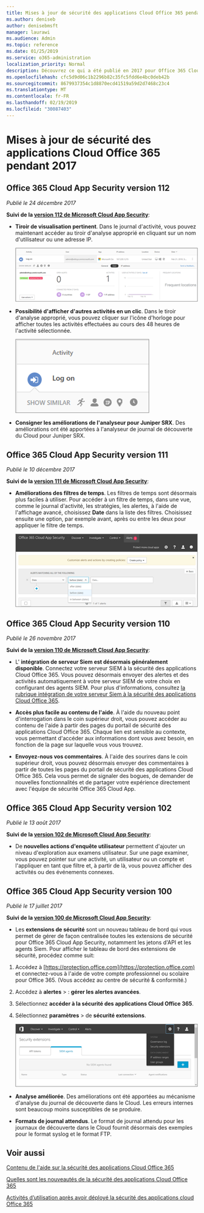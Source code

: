 ```yaml
---
title: Mises à jour de sécurité des applications Cloud Office 365 pendant 2017
ms.author: deniseb
author: denisebmsft
manager: laurawi
ms.audience: Admin
ms.topic: reference
ms.date: 01/25/2019
ms.service: o365-administration
localization_priority: Normal
description: Découvrez ce qui a été publié en 2017 pour Office 365 Cloud App Security
ms.openlocfilehash: cfc5d9d06c1b2296b82c35fc5fdd6e4bc0deb42b
ms.sourcegitcommit: 8679937354c1d8870ecd41519a59d2d7468c23c4
ms.translationtype: MT
ms.contentlocale: fr-FR
ms.lasthandoff: 02/19/2019
ms.locfileid: "30087403"
---
```

# <a name="office-365-cloud-app-security-updates-during-2017"></a>Mises à jour de sécurité des applications Cloud Office 365 pendant 2017
    
## <a name="office-365-cloud-app-security-release-112"></a>Office 365 Cloud App Security version 112

*Publié le 24 décembre 2017* 
  
**Suivi de la [version 112 de Microsoft Cloud App Security](https://docs.microsoft.com/cloud-app-security/release-notes#cloud-app-security-release-112)**: 
  
- **Tiroir de visualisation pertinent**. Dans le journal d'activité, vous pouvez maintenant accéder au tiroir d'analyse approprié en cliquant sur un nom d'utilisateur ou une adresse IP. 
    
    ![Cliquez sur un nom d'utilisateur ou une adresse IP pour afficher le tiroir d'analyse approprié dans le journal d'activité.](media/8e32b3fa-8c0c-4c5e-b248-fe7d7e1b516d.png)
  
- **Possibilité d'afficher d'autres activités en un clic**. Dans le tiroir d'analyse approprié, vous pouvez cliquer sur l'icône d'horloge pour afficher toutes les activités effectuées au cours des 48 heures de l'activité sélectionnée. 
    
    ![Dans le tiroir Insights approprié, vous pouvez cliquer sur l'icône d'horloge pour afficher les activités réalisées dans les 48 heures après l'activité sélectionnée.](media/c6c96aa0-98e5-4205-8873-45f8d6fd0843.png)
  
- **Consigner les améliorations de l'analyseur pour Juniper SRX**. Des améliorations ont été apportées à l'analyseur de journal de découverte du Cloud pour Juniper SRX. 
    
## <a name="office-365-cloud-app-security-release-111"></a>Office 365 Cloud App Security version 111

*Publié le 10 décembre 2017* 
  
**Suivi de la [version 111 de Microsoft Cloud App Security](https://docs.microsoft.com/cloud-app-security/release-notes#cloud-app-security-release-111)**: 
  
- **Améliorations des filtres de temps**. Les filtres de temps sont désormais plus faciles à utiliser. Pour accéder à un filtre de temps, dans une vue, comme le journal d'activité, les stratégies, les alertes, à l'aide de l'affichage avancé, choisissez **Date** dans la liste des filtres. Choisissez ensuite une option, par exemple avant, après ou entre les deux pour appliquer le filtre de temps. 
    
    ![Utilisez le filtre date pour afficher les informations avant, après ou entre les dates.](media/9dbb2a10-f68f-413b-8b4e-88911152cb92.png)
  
## <a name="office-365-cloud-app-security-release-110"></a>Office 365 Cloud App Security version 110

*Publié le 26 novembre 2017* 
  
**Suivi de la [version 110 de Microsoft Cloud App Security](https://docs.microsoft.com/cloud-app-security/release-notes#cloud-app-security-release-110)**: 
  
- L' **intégration de serveur Siem est désormais généralement disponible**. Connectez votre serveur SIEM à la sécurité des applications Cloud Office 365. Vous pouvez désormais envoyer des alertes et des activités automatiquement à votre serveur SIEM de votre choix en configurant des agents SIEM. Pour plus d'informations, consultez [la rubrique intégration de votre serveur Siem à la sécurité des applications Cloud Office 365](integrate-your-siem-server-with-office-365-cas.md).
    
- **Accès plus facile au contenu de l'aide**. À l'aide du nouveau point d'interrogation dans le coin supérieur droit, vous pouvez accéder au contenu de l'aide à partir des pages du portail de sécurité des applications Cloud Office 365. Chaque lien est sensible au contexte, vous permettant d'accéder aux informations dont vous avez besoin, en fonction de la page sur laquelle vous vous trouvez. 
    
- **Envoyez-nous vos commentaires**. À l'aide des sourires dans le coin supérieur droit, vous pouvez désormais envoyer des commentaires à partir de toutes les pages du portail de sécurité des applications Cloud Office 365. Cela vous permet de signaler des bogues, de demander de nouvelles fonctionnalités et de partager votre expérience directement avec l'équipe de sécurité Office 365 Cloud App. 
    
## <a name="office-365-cloud-app-security-release-102"></a>Office 365 Cloud App Security version 102

*Publié le 13 août 2017* 
  
**Suivi de la [version 102 de Microsoft Cloud App Security](https://docs.microsoft.com/cloud-app-security/release-notes#cloud-app-security-release-102)**: 
  
- De **nouvelles actions d'enquête utilisateur** permettent d'ajouter un niveau d'exploration aux examens utilisateur. Sur une page examiner, vous pouvez pointer sur une activité, un utilisateur ou un compte et l'appliquer en tant que filtre et, à partir de là, vous pouvez afficher des activités ou des événements connexes. 
    
## <a name="office-365-cloud-app-security-release-100"></a>Office 365 Cloud App Security version 100

*Publié le 17 juillet 2017* 
  
**Suivi de la [version 100 de Microsoft Cloud App Security](https://docs.microsoft.com/cloud-app-security/release-notes#cloud-app-security-release-100)**: 
  
- Les **extensions de sécurité** sont un nouveau tableau de bord qui vous permet de gérer de façon centralisée toutes les extensions de sécurité pour Office 365 Cloud App Security, notamment les jetons d'API et les agents Siem. Pour afficher le tableau de bord des extensions de sécurité, procédez comme suit: 
    
1. Accédez à [https://protection.office.com](https://protection.office.com) et connectez-vous à l'aide de votre compte professionnel ou scolaire pour Office 365. (Vous accédez au centre de sécurité &amp; conformité.) 
    
2. Accédez à **alertes** \> : **gérer les alertes avancées**.
    
3. Sélectionnez **accéder à la sécurité des applications Cloud Office 365**.
  
4. Sélectionnez **paramètres** \> de **sécurité extensions**.
    
    ![Dans le portail ASM, sélectionnez paramètres \> de sécurité des paramètres.](media/f03d47a1-91ff-41b9-9baf-b514cffe41a8.png)
  
- **Analyse améliorée**. Des améliorations ont été apportées au mécanisme d'analyse du journal de découverte dans le Cloud. Les erreurs internes sont beaucoup moins susceptibles de se produire. 
    
- **Formats de journal attendus**. Le format de journal attendu pour les journaux de découverte dans le Cloud fournit désormais des exemples pour le format syslog et le format FTP. 
    
## <a name="related-topics"></a>Voir aussi

[Contenu de l'aide sur la sécurité des applications Cloud Office 365](office-365-cas-help.md)

[Quelles sont les nouveautés de la sécurité des applications Cloud Office 365](new-in-office-365-cas.md)
  
[Activités d’utilisation après avoir déployé la sécurité des applications cloud Office 365](utilization-activities-for-ocas.md)

